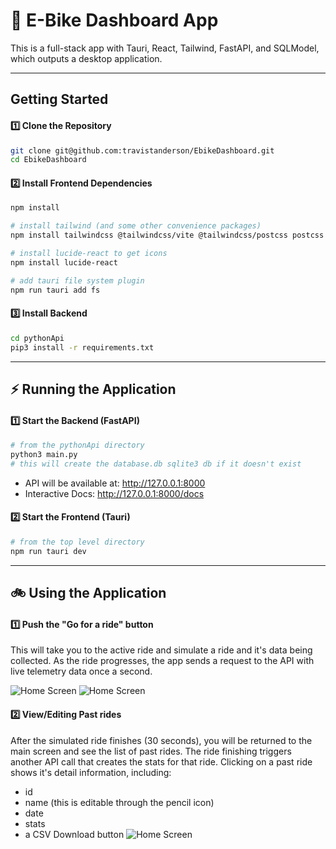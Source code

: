 # 🚀 E-Bike Dashboard App
This is a full-stack app with Tauri, React, Tailwind, FastAPI, and SQLModel, which outputs a desktop application.


---

## **Getting Started**
#### **1️⃣ Clone the Repository**
```sh
git clone git@github.com:travistanderson/EbikeDashboard.git
cd EbikeDashboard
```
#### **2️⃣ Install Frontend Dependencies**
```sh
npm install

# install tailwind (and some other convenience packages)
npm install tailwindcss @tailwindcss/vite @tailwindcss/postcss postcss autoprefixer

# install lucide-react to get icons
npm install lucide-react

# add tauri file system plugin
npm run tauri add fs
```
#### **3️⃣ Install Backend**
```sh
cd pythonApi
pip3 install -r requirements.txt
```

---

## **⚡ Running the Application**

#### 1️⃣ Start the Backend (FastAPI)
```sh
# from the pythonApi directory
python3 main.py
# this will create the database.db sqlite3 db if it doesn't exist
```
- API will be available at: http://127.0.0.1:8000
- Interactive Docs: http://127.0.0.1:8000/docs

#### 2️⃣ Start the Frontend (Tauri)
```sh
# from the top level directory
npm run tauri dev
```


---

## **🚲 Using the Application**
#### 1️⃣ Push the "Go for a ride" button
This will take you to the active ride and simulate a ride and it's data being collected. As the ride progresses, the app sends a request to the API with live telemetry data once a second.

![Home Screen](pubic/Ebike1.png)
![Home Screen](pubic/Ebike2.png)

#### 2️⃣ View/Editing Past rides
After the simulated ride finishes (30 seconds), you will be returned to the main screen and see the list of past rides. The ride finishing triggers another API call that creates the stats for that ride. Clicking on a past ride shows it's detail information, including:
- id
- name (this is editable through the pencil icon)
- date
- stats
- a CSV Download button
![Home Screen](pubic/Ebike3.png)
